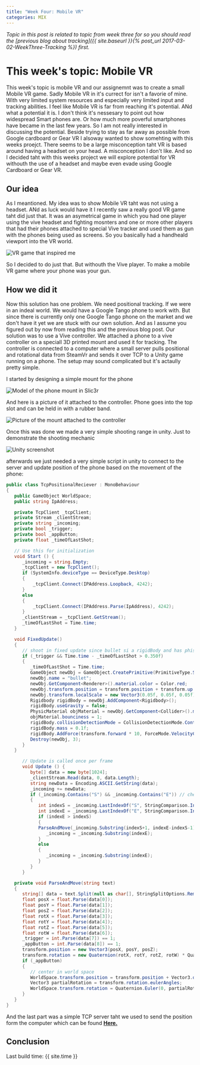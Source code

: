 ```yaml
---
title: "Week Four: Mobile VR"
categories: MIX
---
```


_Topic in this post is related to topic from week three for so you should read the [previous blog about tracking]({{ site.baseurl }}{% post_url 2017-03-02-WeekThree-Tracking %}) first._

# This week's topic: Mobile VR

This week's topic is mobile VR and our assignemnt was to create a small Mobile VR game. Sadly Mobile VR in it's currect for isn't a favorie of mine. With very limited system resources and especially very limited input and tracking abilities. I feel like Mobile VR is far from reaching it's potential. ANd what a potential it is.
I don't think it's nessesary to point out how widespread Smart phones are. Or how much more poverful smartphones have became in the last few years. So I am not really interested in discussing the potential.
Beside trying to stay as far away as possible from Google cardboard or Gear VR I alsoway wanted to show somehting with this weeks proejct. There seems to be a large misconception taht VR is based around having a headset on your head. A misconception I don't like. And so I decided taht with this weeks project we will explore potential for VR withouth the use of a headset and maybe even evade using Google Cardboard or Gear VR.

## Our idea

As I meantioned. My idea was to show Mobile VR taht was not using a headset. ANd as luck would have it I recently saw a really good VR game taht did just that. It was an asymetrical game in which you had one player using the vive headset and fighting mosnters and one or more other players that had their phones attached to special Vive tracker and used them as gun with the phones being used as screens. So you basically had a handheald viewport into the VR world.

![VR game that inspired me]({{site.url}}/images/MixWeekFourMobileVR/game_example.jpg)

So I decided to do just that. But withouth the Vive player. To make a mobile VR game where your phone was your gun.

## How we did it

Now this solution has one problem. We need positional tracking. If we were in an indeal world. We would have a Google Tango phone to work with. But since there is currently only one Google Tango phone on the market and we don't have it yet we are stuck with our own solution. And as I assume you figured out by now from reading this and the previous blog post. Our solution was to use a Vive controller. We attached a phone to a vive controller on a speciall 3D printed mount and used it for tracking. The controller is connected to a computer where a small server pulls positional and rotational data from SteamVr and sends it over TCP to a Unity game running on a phone. The setup may sound complicated but it's actaully pretty simple.

I started by designing a simple mount for the phone

![Model of the phone mount in Slic3r]({{site.url}}/images/MixWeekFourMobileVR/slic3r_screenshot.jpg "Screenshot of model of the phone mount in Slic3r")

And here is a picture of it attached to the controller. Phone goes into the top slot and can be held in with a rubber band.

![Picture of the mount attached to the controller]({{site.url}}/images/MixWeekFourMobileVR/printed_attached_holder.jpg)

Once this was done we made a very simple shooting range in unity. Just to demonstrate the shooting mechanic

![Unity screenshot]({{site.url}}/images/MixWeekFourMobileVR/unity_screenshot.jpg)

afterwards we just needed a very simple script in unity to connect to the server and update position of the phone based on the movement of the phone:

```csharp
public class TcpPositionalReciever : MonoBehaviour
{
   public GameObject WorldSpace;
   public string IpAddress;

   private TcpClient _tcpClient;
   private Stream _clientStream;
   private string _incoming;
   private bool _trigger;
   private bool _appButton;
   private float _timeOfLastShot;

   // Use this for initialization
   void Start () {
      _incoming = string.Empty;
      _tcpClient = new TcpClient();
      if (SystemInfo.deviceType == DeviceType.Desktop)
      {
          _tcpClient.Connect(IPAddress.Loopback, 4242);
      }
      else
      {
          _tcpClient.Connect(IPAddress.Parse(IpAddress), 4242);
      }
      _clientStream = _tcpClient.GetStream();
      _timeOfLastShot = Time.time;
   }

   void FixedUpdate()
   {
      // shoot in fixed update since bullet si a rigidBody and has phisics
      if (_trigger && Time.time - _timeOfLastShot > 0.350f)
      {
         _timeOfLastShot = Time.time;
         GameObject newObj = GameObject.CreatePrimitive(PrimitiveType.Sphere);
         newObj.name = "bullet";
         newObj.GetComponent<Renderer>().material.color = Color.red;
         newObj.transform.position = transform.position + transform.up * -0.05f;
         newObj.transform.localScale = new Vector3(0.05f, 0.05f, 0.05f);
         Rigidbody rigidBody = newObj.AddComponent<Rigidbody>();
         rigidBody.useGravity = false;
         PhysicMaterial objMaterial = newObj.GetComponent<Collider>().material = new PhysicMaterial();
         objMaterial.bounciness = 1;
         rigidBody.collisionDetectionMode = CollisionDetectionMode.Continuous;
         rigidBody.mass = 0.1f;
         rigidBody.AddForce(transform.forward * 10, ForceMode.VelocityChange);
         Destroy(newObj, 3);
      }
   }

      // Update is called once per frame
      void Update () {
         byte[] data = new byte[1024];
         _clientStream.Read(data, 0, data.Length);
         string newData = Encoding.ASCII.GetString(data);
         _incoming += newData;
         if (_incoming.Contains("S") && _incoming.Contains("E")) // check for start and end of message
         {
            int indexS = _incoming.LastIndexOf("S", StringComparison.InvariantCulture);
            int indexE = _incoming.LastIndexOf("E", StringComparison.InvariantCulture);
            if (indexE > indexS)
            {
            ParseAndMove(_incoming.Substring(indexS+1, indexE-indexS-1));
               _incoming = _incoming.Substring(indexE);
            }
            else
            {
               _incoming = _incoming.Substring(indexE);
            }
         }
      }

   private void ParseAndMove(string text)
   {
      string[] data = text.Split(null as char[], StringSplitOptions.RemoveEmptyEntries);
      float posX = float.Parse(data[0]);
      float posY = float.Parse(data[1]);
      float posZ = float.Parse(data[2]);
      float rotX = float.Parse(data[3]);
      float rotY = float.Parse(data[4]);
      float rotZ = float.Parse(data[5]);
      float rotW = float.Parse(data[6]);
      _trigger = int.Parse(data[7]) == 1;
      _appButton = int.Parse(data[8]) == 1;
      transform.position = new Vector3(posX, posY, posZ);
      transform.rotation = new Quaternion(rotX, rotY, rotZ, rotW) * Quaternion.AngleAxis(70f, Vector3.right);
      if (_appButton)
      {
         // center in world space
         WorldSpace.transform.position = transform.position + Vector3.down * 1.7f;
         Vector3 partialRotation = transform.rotation.eulerAngles;
         WorldSpace.transform.rotation = Quaternion.Euler(0, partialRotation.y, 0);
      }
   }
}
```
And the last part was a simple TCP server taht we used to send the position form the computer which can be found **[Here.](https://github.com/dmweis/SteamVrTest)**

## Conclusion

Last build time: {{ site.time }}
